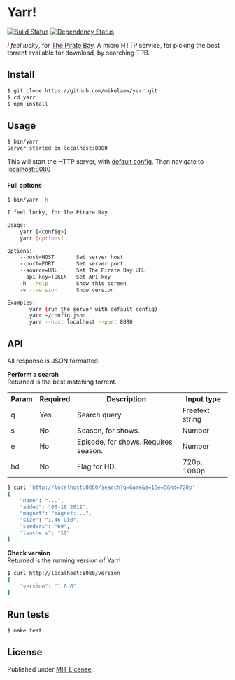 # Yarr!

[![Build Status](https://travis-ci.org/mikelaew/yarr.png?branch=develop,master)](https://travis-ci.org/mikelaew/yarr)
[![Dependency Status](https://gemnasium.com/mikelaew/yarr.png)](https://gemnasium.com/mikelaew/yarr)

*I feel lucky*, for [The Pirate Bay](https://thepiratebay.se/). A micro HTTP service,
for picking the best torrent available for download, by searching TPB.


## Install

```Bash
$ git clone https://github.com/mikelaew/yarr.git .
$ cd yarr
$ npm install
```


## Usage

```Bash
$ bin/yarr
Server started on localhost:8080
```

This will start the HTTP server, with [default config](https://github.com/mikelaew/yarr/blob/master/lib/defaults.json).
Then navigate to [localhost:8080](http://localhost:8080)

#### Full options

```Bash
$ bin/yarr -h

I feel lucky, for The Pirate Bay

Usage:
    yarr [<config>]
    yarr [options]

Options:
    --host=HOST       Set server host
    --port=PORT       Set server port
    --source=URL      Set The Pirate Bay URL
    --api-key=TOKEN   Set API-key
    -h --help         Show this screen
    -v --version      Show version

Examples:
       yarr (run the server with default config)
       yarr ~/config.json
       yarr --host localhost --port 8080
```


## API

All response is JSON formatted.

**Perform a search**  
Returned is the best matching torrent.

<table>
    <tr>
        <th>Param</th>
        <th>Required</th>
        <th>Description</th>
        <th>Input type</th>
    </tr>
    <tr>
        <td>q</td>
        <td>Yes</td>
        <td>Search query.</td>
        <td>Freetext string</td>
    </tr>
    <tr>
        <td>s</td>
        <td>No</td>
        <td>Season, for shows.</td>
        <td>Number</td>
    </tr>
    <tr>
        <td>e</td>
        <td>No</td>
        <td>Episode, for shows. Requires season.</td>
        <td>Number</td>
    </tr>
    <tr>
        <td>hd</td>
        <td>No</td>
        <td>Flag for HD.</td>
        <td>720p, 1080p</td>
    </tr>
</table>

```Bash
$ curl 'http://localhost:8080/search?q=Game&s=1&e=5&hd=720p'
{
    "name": "...",
    "added": "05-16 2011",
    "magnet": "magnet:...",
    "size": "1.46 GiB",
    "seeders": "69",
    "leachers": "10"
}
```

**Check version**  
Returned is the running version of Yarr!

```Bash
$ curl http://localhost:8080/version
{
    "version": "1.0.0"
}
```

## Run tests

```Bash
$ make test
```


## License

Published under [MIT License](https://github.com/mikelaew/yarr/blob/master/LICENSE).

